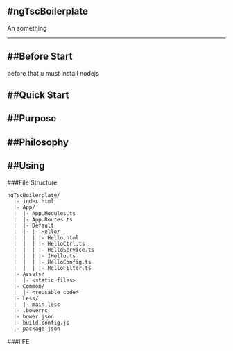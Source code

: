 #ngTscBoilerplate
-----------------
An something
***
##Before Start
---
before that u must install nodejs

##Quick Start
---

##Purpose
---

##Philosophy
---

##Using
---
###File Structure
```
ngTscBoilerplate/
  |- index.html
  |- App/  
  |  |- App.Modules.ts
  |  |- App.Routes.ts
  |  |- Default
  |  |- |- Hello/
  |  |  | |- Hello.html
  |  |  | |- HelloCtrl.ts
  |  |  | |- HelloService.ts
  |  |  | |- IHello.ts 
  |  |  | |- HelloConfig.ts
  |  |  | |- HelloFilter.ts     
  |- Assets/
  |  |- <static files>
  |- Common/
  |  |- <reusable code>
  |- Less/
  |  |- main.less
  |- .bowerrc
  |- bower.json
  |- build.config.js
  |- package.json
```
###IIFE
